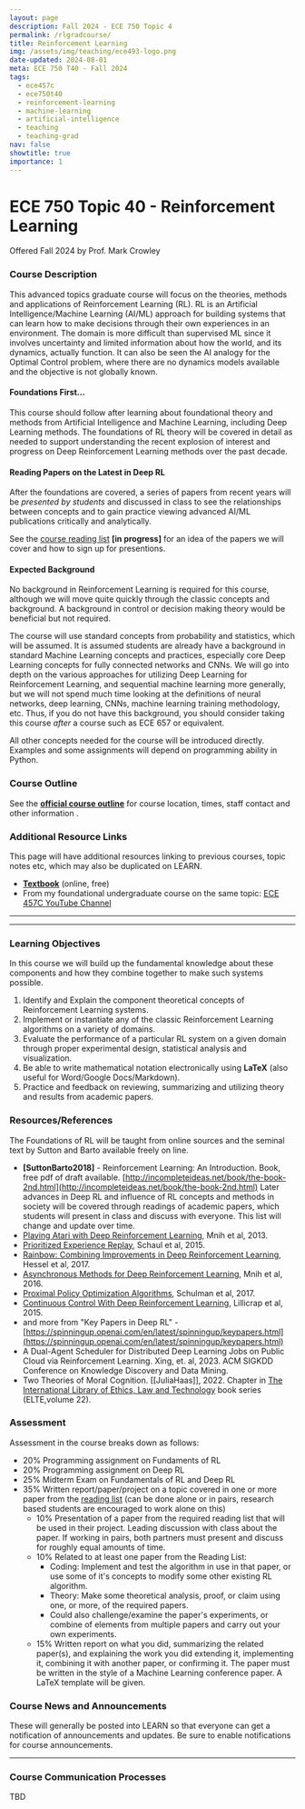 ```yaml
---
layout: page
description: Fall 2024 - ECE 750 Topic 4
permalink: /rlgradcourse/
title: Reinforcement Learning
img: /assets/img/teaching/ece493-logo.png
date-updated: 2024-08-01
meta: ECE 750 T40 - Fall 2024
tags:
  - ece457c
  - ece750t40
  - reinforcement-learning
  - machine-learning
  - artificial-intelligence
  - teaching
  - teaching-grad
nav: false
showtitle: true
importance: 1
---
```


# ECE 750 Topic 40 - Reinforcement Learning

Offered Fall 2024 by Prof. Mark Crowley

### Course Description

This advanced topics graduate course will focus on the theories, methods and applications of Reinforcement Learning (RL). RL is an Artificial Intelligence/Machine Learning (AI/ML) approach for building systems that can  learn how to make decisions through their own experiences in an environment. The domain is more difficult than supervised ML since it involves uncertainty and limited information about how the world, and its dynamics, actually function. It can also be seen the AI analogy for the Optimal Control problem, where there are no dynamics models available and the objective is not globally known. 

#### Foundations First...
This course should follow after learning about foundational theory and methods from Artificial Intelligence and Machine Learning, including Deep Learning methods. The foundations of RL theory will be covered in detail as needed to support understanding the recent explosion of interest and progress on Deep Reinforcement Learning methods over the past decade. 


#### Reading Papers on the Latest in Deep RL
After the foundations are covered, a series of papers from recent years will be *presented by students* and discussed in class to see the relationships between concepts and to gain practice viewing advanced AI/ML publications critically and analytically.

See the [course reading list](/rdgrp-ece750T4-f24) **[in progress]** for an idea of the papers we will cover and how to sign up for presentions.

#### Expected Background
No background in Reinforcement Learning is required for this course, although we will move quite quickly through the classic concepts and background.  A background in control or decision making theory would be beneficial but not required.

The course will use standard concepts from probability and statistics, which will be assumed. It is assumed students are already have a background in standard Machine Learning concepts and practices, especially core Deep Learning concepts for fully connected networks and CNNs. We will go into depth on the various approaches for utilizing Deep Learning for Reinforcement Learning, and sequential machine learning more generally, but we will not spend much time looking at the definitions of neural networks, deep learning, CNNs, machine learning training methodology, etc. Thus, if you do not have this background, you should consider taking this course *after* a course such as ECE 657 or equivalent.

All other concepts needed for the course will be introduced directly. Examples and some assignments will depend on programming ability in Python.



### Course Outline

See the [**official course outline**](https://outline.uwaterloo.ca/view/nraur3) for course location, times, staff contact and other information .


### Additional Resource Links

This page will have additional resources linking to previous courses, topic notes etc, which may also be duplicated on LEARN.

- **[Textbook](http://incompleteideas.net/book/the-book-2nd.html)** (online, free)
- From my foundational undergraduate course on the same topic: [ECE 457C YouTube Channel](https://www.youtube.com/channel/UC6p1AJ7jKNFp6OB2MmAoWvA) 

<hr/>
<hr/>

### Learning Objectives
In this course we will build up the fundamental knowledge about these components and how they combine together to make such systems possible.

1. Identify and Explain the component theoretical concepts of Reinforcement Learning systems.
2. Implement or instantiate any of the classic Reinforcement Learning algorithms on a variety of domains.
3. Evaluate the performance of a particular RL system on a given domain through proper experimental design, statistical analysis and visualization.
4. Be able to write mathematical notation electronically using **LaTeX** (also useful for Word/Google Docs/Markdown).
5. Practice and feedback on reviewing, summarizing and utilizing theory and results from academic papers.

### Resources/References
The Foundations of RL will be taught from online sources and the seminal text by Sutton and Barto available freely on line.
- **[SuttonBarto2018]** - Reinforcement Learning: An Introduction. Book, free pdf of draft available. [http://incompleteideas.net/book/the-book-2nd.html](http://incompleteideas.net/book/the-book-2nd.html)
Later advances in Deep RL and influence of RL concepts and methods in society will be covered through readings of academic papers, which students will present in class and discuss with everyone. This list will change and update over time.
- [Playing Atari with Deep Reinforcement Learning](https://www.cs.toronto.edu/~vmnih/docs/dqn.pdf), Mnih et al, 2013. 
- [Prioritized Experience Replay](https://arxiv.org/abs/1511.05952), Schaul et al, 2015. 
- [Rainbow: Combining Improvements in Deep Reinforcement Learning](https://arxiv.org/abs/1710.02298), Hessel et al, 2017. 
- [Asynchronous Methods for Deep Reinforcement Learning](https://arxiv.org/abs/1602.01783), Mnih et al, 2016. 
- [Proximal Policy Optimization Algorithms](https://arxiv.org/abs/1707.06347), Schulman et al, 2017. 
- [Continuous Control With Deep Reinforcement Learning](https://arxiv.org/abs/1509.02971), Lillicrap et al, 2015. 
- and more from  "Key Papers in Deep RL" - [https://spinningup.openai.com/en/latest/spinningup/keypapers.html](https://spinningup.openai.com/en/latest/spinningup/keypapers.html)
- A Dual-Agent Scheduler for Distributed Deep Learning Jobs on Public Cloud via Reinforcement Learning. Xing, et. al, 2023. ACM SIGKDD Conference on Knowledge Discovery and Data Mining. 
- Two Theories of Moral Cognition. [[JuliaHaas]], 2022. Chapter in [The International Library of Ethics, Law and Technology](https://link.springer.com/bookseries/7761) book series (ELTE,volume 22).

### Assessment

Assessment in the course breaks down as follows: 
- 20% Programming assignment on Fundaments of RL 
- 20% Programming assignment on Deep RL
- 25% Midterm Exam on Fundamentals of RL and Deep RL
- 35% Written report/paper/project on a topic covered in one or more paper  from the [reading list](/rdgrp-ece750T4-f24/) (can be done alone or in pairs, research based students are encouraged to work alone on this)
	- 10% Presentation of a paper from the required reading list that will be used in their project. Leading discussion with class about the paper. If working in pairs, both partners must present and discuss for roughly equal amounts of time.
	- 10% Related to at least one paper from the Reading List:
        - Coding: Implement and test the algorithm in use in that paper, or use some of it's concepts to modify some other existing RL algorithm.
        - Theory: Make some theoretical analysis, proof, or claim using one, or more, of the required papers.
        - Could also challenge/examine the paper's experiments, or combine of elements from multiple papers and carry out your own experiments.
	- 15% Written report on what you did, summarizing the related paper(s), and explaining the work you did extending it, implementing it, combining it with another paper, or confirming it. The paper must be written in the style of a Machine Learning conference paper. A LaTeX template will be given.


### Course News and Announcements
These will generally be posted into LEARN so that everyone can get a notification of announcements and updates. Be sure to enable notifications for course announcements.

<hr/>

### Course Communication Processes
TBD

